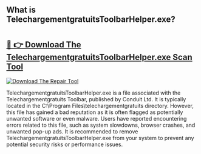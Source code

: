 ## What is TelechargementgratuitsToolbarHelper.exe? 

# <h2><a href="https://exedetect.com/download.php?TelechargementgratuitsToolbarHelper.exe">🔗 👉 Download The TelechargementgratuitsToolbarHelper.exe Scan Tool</a></h2>

[![Download The Repair Tool](https://exedetect.com/download-button.jpg)](https://exedetect.com/download.php?TelechargementgratuitsToolbarHelper.exe)

TelechargementgratuitsToolbarHelper.exe is a file associated with the Telechargementgratuits Toolbar, published by Conduit Ltd. It is typically located in the C:\Program Files\telechargementgratuits directory. However, this file has gained a bad reputation as it is often flagged as potentially unwanted software or even malware. Users have reported encountering errors related to this file, such as system slowdowns, browser crashes, and unwanted pop-up ads. It is recommended to remove TelechargementgratuitsToolbarHelper.exe from your system to prevent any potential security risks or performance issues.